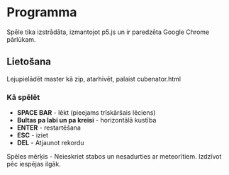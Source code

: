 # Programma
Spēle tika izstrādāta, izmantojot p5.js un ir paredzēta Google Chrome pārlūkam.

## Lietošana

Lejupielādēt master kā zip, atarhivēt, palaist cubenator.html

### Kā spēlēt
- **SPACE BAR** - lēkt (pieejams trīskāršais lēciens)
- **Bultas pa labi un pa kreisi** - horizontālā kustība
- **ENTER** - restartēšana
- **ESC** - iziet
- **DEL** - Atjaunot rekordu

Spēles mērķis - Neieskriet stabos un nesadurties ar meteorītiem. Izdzīvot pēc iespējas ilgāk.
